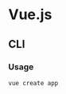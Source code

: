 # Vue.js

<!--
Buefy

https://linkedin.com/learning/paths/become-a-vue-js-developer

https://github.com/knadh/listmonk/tree/master/frontend

https://app.pluralsight.com/library/courses/vue-components-jest-testing/table-of-contents
https://www.youtube.com/watch?v=vB6rmWCmANA
https://www.youtube.com/watch?v=w0p7ywfHesw

https://github.com/Zakyat/zakyat
https://github.com/vmasdani/cozypos/tree/4aabcd52700d4e0ee14e1d1c500818f4fb7f7734

https://leanpub.com/vue-typescript

https://app.pluralsight.com/paths/skill/vue

https://github.com/qq449245884/vue-okr-tree

https://app.pluralsight.com/library/courses/vuex-state-management/table-of-contents

https://linkedin.com/learning/building-a-video-chat-app-with-vue-js-and-firebase/why-vue-and-firebase-for-real-time-video
https://linkedin.com/learning/vue-js-creating-and-hosting-a-full-stack-site/create-and-host-a-full-stack-site-with-vue-js

https://app.pluralsight.com/course-player?courseId=93623a8f-a551-4939-9527-5c8d1a88360a
https://www.packtpub.com/web-development/vue-js-2-academy-learn-vue-step-by-step-video
https://www.packtpub.com/programming/vue-js-build-a-full-stack-app-with-firebase-vuex-and-router-video
https://www.packtpub.com/programming/testing-vue-js-components-with-jest
https://www.packtpub.com/business-other/building-forms-with-vue-js
https://www.packtpub.com/web-development/hands-styling-vuejs-web-apps-element-ui-and-iview-video
https://www.packtpub.com/web-development/hands-vuex-vuejs-applications-video
https://www.packtpub.com/web-development/real-world-projects-vuejs-video
https://www.packtpub.com/web-development/full-stack-web-development-vuejs-and-nodejs-video
https://www.packtpub.com/programming/typescript-3-0-projects
https://www.packtpub.com/business-other/vue-js-understanding-its-tools-and-ecosystem

https://www.digitalocean.com/community/tutorials/vuejs-vue-with-i18n

https://dev.to/mcraealex/setting-up-vue-and-phoenix-1-5-with-vue-cli-488c
-->

## CLI

### Usage

```sh
vue create app
```
